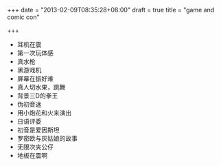 +++
date = "2013-02-09T08:35:28+08:00"
draft = true
title = "game and comic con"

+++



* 耳机在震
* 第一次玩体感
* 真水枪
* 黑游戏机
* 屏幕在振好难
* 真人切水果，跳舞
* 背景三D的拳王
* 伪初音迷
* 用小炮花和火来演出
* 日语评委
* 初音是爱因斯坦
* 罗密欧与灰姑娘的故事
* 无限次夹公仔
* 地板在震啊